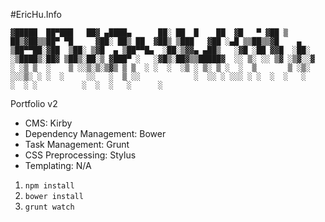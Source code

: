 #EricHu.Info

`
▓█████  ██▀███   ██▓ ▄████▄      ██░ ██  █    ██ 
▓█   ▀ ▓██ ▒ ██▒▓██▒▒██▀ ▀█     ▓██░ ██▒ ██  ▓██▒
▒███   ▓██ ░▄█ ▒▒██▒▒▓█    ▄    ▒██▀▀██░▓██  ▒██░
▒▓█  ▄ ▒██▀▀█▄  ░██░▒▓▓▄ ▄██▒   ░▓█ ░██ ▓▓█  ░██░
░▒████▒░██▓ ▒██▒░██░▒ ▓███▀ ░   ░▓█▒░██▓▒▒█████▓ 
░░ ▒░ ░░ ▒▓ ░▒▓░░▓  ░ ░▒ ▒  ░    ▒ ░░▒░▒░▒▓▒ ▒ ▒ 
 ░ ░  ░  ░▒ ░ ▒░ ▒ ░  ░  ▒       ▒ ░▒░ ░░░▒░ ░ ░ 
   ░     ░░   ░  ▒ ░░            ░  ░░ ░ ░░░ ░ ░ 
   ░  ░   ░      ░  ░ ░          ░  ░  ░   ░     
                    ░                            
`

Portfolio v2

- CMS: Kirby
- Dependency Management: Bower
- Task Management: Grunt
- CSS Preprocessing: Stylus
- Templating: N/A

1. `npm install`
2. `bower install`
3. `grunt watch`